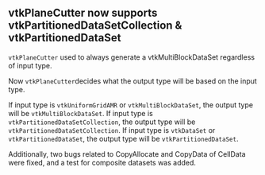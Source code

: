 ## vtkPlaneCutter now supports vtkPartitionedDataSetCollection & vtkPartitionedDataSet

`vtkPlaneCutter` used to always generate a vtkMultiBlockDataSet regardless of input type.

Now `vtkPlaneCutter`decides what the output type will be based on the input type.

If input type is `vtkUniformGridAMR` or `vtkMultiBlockDataSet`, the output type will be `vtkMultiBlockDataSet`.
If input type is `vtkPartitionedDataSetCollection`, the output type will be `vtkPartitionedDataSetCollection`.
If input type is `vtkDataSet` or `vtkPartitionedDataSet`, the output type will be `vtkPartitionedDataSet`.

Additionally, two bugs related to CopyAllocate and CopyData of CellData were fixed, and a test for composite datasets
was added.
